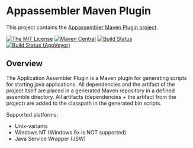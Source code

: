 # Appassembler Maven Plugin

This project contains the [Appassembler Maven Plugin project](http://www.mojohaus.org/appassembler/).

[![The MIT License](https://img.shields.io/github/license/mojohaus/appassembler.svg?label=License)](https://opensource.org/licenses/MIT)
[![Maven Central](https://img.shields.io/maven-central/v/org.codehaus.mojo/appassembler-maven-plugin.svg?label=Maven%20Central)](http://search.maven.org/#search%7Cgav%7C1%7Cg%3A%22org.codehaus.mojo%22%20AND%20a%3A%22appassembler-maven-plugin%22)
[![Build Status](https://travis-ci.org/mojohaus/appassembler.svg?branch=master)](https://travis-ci.org/mojohaus/appassembler)
[![Build Status (AppVeyor)](https://ci.appveyor.com/api/projects/status/github/mojohaus/appassembler?branch=master&svg=true)](https://ci.appveyor.com/project/khmarbaise/appassembler)

## Overview

The Application Assembler Plugin is a Maven plugin for generating scripts for
starting java applications. All dependencies and the artifact of the project
itself are placed in a generated Maven repository in a defined assemble
directory. All artifacts (dependencies + the artifact from the project) are
added to the classpath in the generated bin scripts.

Supported platforms:

 * Unix-variants
 * Windows NT (Windows 9x is NOT supported)
 * Java Service Wrapper (JSW)

